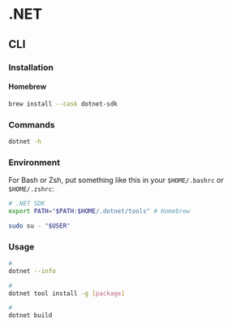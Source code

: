 # .NET

<!--
https://www.hangfire.io/
FROM docker.io/microsoft/dotnet:2.2-sdk AS build

https://github.com/dotnet/dotnet-docker
-->

## CLI

### Installation

#### Homebrew

```sh
brew install --cask dotnet-sdk
```

### Commands

```sh
dotnet -h
```

### Environment

For Bash or Zsh, put something like this in your `$HOME/.bashrc` or `$HOME/.zshrc`:

```sh
# .NET SDK
export PATH="$PATH:$HOME/.dotnet/tools" # Homebrew
```

```sh
sudo su - "$USER"
```

### Usage

```sh
#
dotnet --info

#
dotnet tool install -g [package]

#
dotnet build
```
